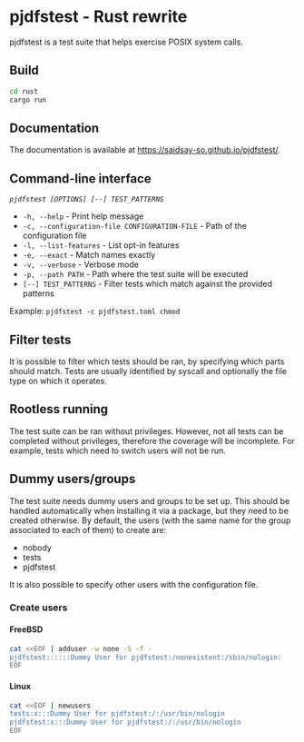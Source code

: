 # pjdfstest - Rust rewrite

pjdfstest is a test suite that helps exercise POSIX system calls.

## Build

```bash
cd rust
cargo run
```

## Documentation

The documentation is available at <https://saidsay-so.github.io/pjdfstest/>.

## Command-line interface

_`pjdfstest [OPTIONS] [--] TEST_PATTERNS`_

- `-h, --help` - Print help message
- `-c, --configuration-file CONFIGURATION-FILE` - Path of the configuration file
- `-l, --list-features` - List opt-in features
- `-e, --exact` - Match names exactly
- `-v, --verbose` - Verbose mode
- `-p, --path PATH` - Path where the test suite will be executed
- `[--] TEST_PATTERNS` - Filter tests which match against the provided patterns

Example: `pjdfstest -c pjdfstest.toml chmod`

## Filter tests

It is possible to filter which tests should be ran, by specifying which parts should match.
Tests are usually identified by syscall and optionally the file type on which it operates.

## Rootless running

The test suite can be ran without privileges.
However, not all tests can be completed without privileges,
therefore the coverage will be incomplete.
For example, tests which need to switch users will not be run.

## Dummy users/groups

The test suite needs dummy users and groups to be set up.
This should be handled automatically when installing it via a package,
but they need to be created otherwise.
By default, the users (with the same name for the group associated to each of them) to create are:

- nobody
- tests
- pjdfstest

It is also possible to specify other users with the configuration file.

### Create users

#### FreeBSD

```bash
cat <<EOF | adduser -w none -S -f -
pjdfstest::::::Dummy User for pjdfstest:/nonexistent:/sbin/nologin:
EOF
```

#### Linux

```bash
cat <<EOF | newusers
tests:x:::Dummy User for pjdfstest:/:/usr/bin/nologin
pjdfstest:x:::Dummy User for pjdfstest:/:/usr/bin/nologin
EOF
```
